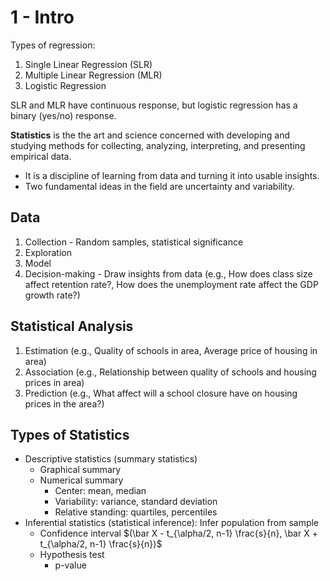 # 1 - Intro

Types of regression:
1. Single Linear Regression (SLR)
2. Multiple Linear Regression (MLR)
3. Logistic Regression

SLR and MLR have continuous response, but logistic regression has a binary (yes/no) response.

**Statistics** is the the art and science concerned with developing and studying methods for collecting, analyzing, interpreting, and presenting empirical data.
- It is a discipline of learning from data and turning it into usable insights.
- Two fundamental ideas in the field are uncertainty and variability.

## Data

1. Collection - Random samples, statistical significance
2. Exploration
3. Model
4. Decision-making - Draw insights from data (e.g., How does class size affect retention rate?, How does the unemployment rate affect the GDP growth rate?)

## Statistical Analysis

1. Estimation (e.g., Quality of schools in area, Average price of housing in area)
2. Association (e.g., Relationship between quality of schools and housing prices in area)
3. Prediction (e.g., What affect will a school closure have on housing prices in the area?)

## Types of Statistics

- Descriptive statistics (summary statistics)
  - Graphical summary
  - Numerical summary
    - Center: mean, median
    - Variability: variance, standard deviation
    - Relative standing: quartiles, percentiles
- Inferential statistics (statistical inference): Infer population from sample
  - Confidence interval $(\bar X - t_{\alpha/2, n-1} \frac{s}{n}, \bar X + t_{\alpha/2, n-1} \frac{s}{n})$
  - Hypothesis test
    - p-value
